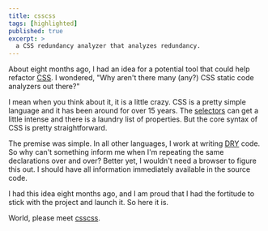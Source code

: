 ```yaml
---
title: csscss
tags: [highlighted]
published: true
excerpt: >
  a CSS redundancy analyzer that analyzes redundancy.
---
```


About eight months ago, I had an idea for a potential tool that could
help refactor
[CSS](https://en.wikipedia.org/wiki/Cascading_Style_Sheets).
I wondered, "Why aren't there many (any?) CSS static code analyzers
out there?"

I mean when you think about it, it is a little crazy. CSS is a pretty
simple language and it has been around for over 15 years. The
[selectors](https://developer.mozilla.org/en-US/docs/CSS/Getting_Started/Selectors)
can get a little intense and there is a laundry list of properties. But
the core syntax of CSS is pretty straightforward.

The premise was simple. In all other languages, I work at writing
[DRY](http://en.wikipedia.org/wiki/Don't_repeat_yourself) code. So why
can't something inform me when I'm repeating the same declarations over
and over? Better yet, I wouldn't need a browser to figure this out. I
should have all information immediately available in the source code.

I had this idea eight months ago, and I am proud that I had the
fortitude to stick with the project and launch it. So here it is.

World, please meet [csscss](http://zmoazeni.github.io/csscss/).
